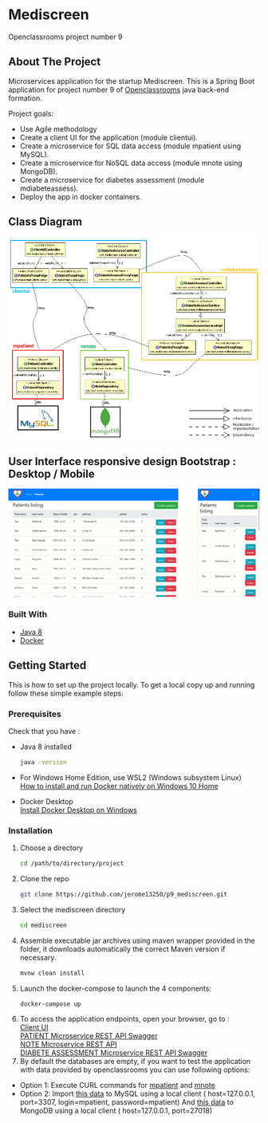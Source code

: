 # Mediscreen
Openclassrooms project number 9

<!-- ABOUT THE PROJECT -->
## About The Project

Microservices application for the startup Mediscreen. This is a Spring Boot application for project number 9 of [Openclassrooms](https://openclassrooms.com/) java back-end formation.

Project goals:
* Use Agile methodology
* Create a client UI for the application (module clientui).
* Create a microservice for SQL data access (module mpatient using MySQL).
* Create a microservice for NoSQL data access (module mnote using MongoDB).
* Create a microservice for diabetes assessment (module mdiabeteassess).
* Deploy the app in docker containers.

## Class Diagram
![UML-class-diagram](https://raw.githubusercontent.com/jerome13250/p9_mediscreen/master/readme_img/Mediscreen_ClassDiagram.png)

## User Interface responsive design Bootstrap : Desktop / Mobile
![Bootstrap responsive design](https://raw.githubusercontent.com/jerome13250/p9_mediscreen/master/readme_img/bootstrap_responsive.png)

### Built With

* [Java 8](https://adoptopenjdk.net/)
* [Docker](https://docs.docker.com/)

<!-- GETTING STARTED -->
## Getting Started

This is how to set up the project locally.
To get a local copy up and running follow these simple example steps:

### Prerequisites

Check that you have : 
* Java 8 installed
  ```sh
  java -version
  ```
* For Windows Home Edition, use WSL2 (Windows subsystem Linux)  
  [How to install and run Docker natively on Windows 10 Home](https://www.padok.fr/en/blog/docker-windows-10)

* Docker Desktop  
  [Install Docker Desktop on Windows](https://docs.docker.com/desktop/windows/install/)
  

### Installation

1. Choose a directory
   ```sh
   cd /path/to/directory/project
   ```
2. Clone the repo
   ```sh
   git clone https://github.com/jerome13250/p9_mediscreen.git
   ```
3. Select the mediscreen directory
   ```sh
   cd mediscreen
   ```
4. Assemble executable jar archives using maven wrapper provided in the folder, it downloads automatically the correct Maven version if necessary.
   ```sh
   mvnw clean install
   ```
5. Launch the docker-compose to launch the 4 components:
   ```sh
   docker-compose up
   ```
6. To access the application endpoints, open your browser, go to :  
	[Client UI](http://localhost:8080/)  
	[PATIENT Microservice REST API Swagger](http://localhost:8081/swagger-ui/#/)  
	[NOTE Microservice REST API](http://localhost:8082/swagger-ui/#/)  
	[DIABETE ASSESSMENT Microservice REST API Swagger](http://localhost:8083/swagger-ui/#/)  
7.	By default the databases are empty, if you want to test the application with data provided by openclassrooms you can use following options:
* Option 1: Execute CURL commands for [mpatient]() and [mnote]()
* Option 2: Import [this data]() to MySQL using a local client ( host=127.0.0.1, port=3307, login=mpatient, password=mpatient)
	And [this data]() to MongoDB using a local client ( host=127.0.0.1, port=27018)

